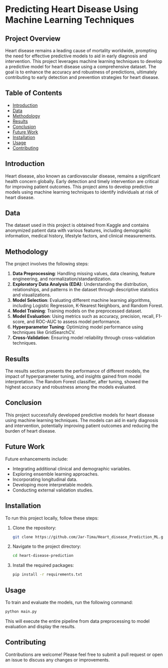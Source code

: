 # Predicting Heart Disease Using Machine Learning Techniques

## Project Overview
Heart disease remains a leading cause of mortality worldwide, prompting the need for effective predictive models to aid in early diagnosis and intervention. This project leverages machine learning techniques to develop a predictive model for heart disease using a comprehensive dataset. The goal is to enhance the accuracy and robustness of predictions, ultimately contributing to early detection and prevention strategies for heart disease.

## Table of Contents
- [Introduction](#introduction)
- [Data](#data)
- [Methodology](#methodology)
- [Results](#results)
- [Conclusion](#conclusion)
- [Future Work](#future-work)
- [Installation](#installation)
- [Usage](#usage)
- [Contributing](#contributing)

## Introduction
Heart disease, also known as cardiovascular disease, remains a significant health concern globally. Early detection and timely intervention are critical for improving patient outcomes. This project aims to develop predictive models using machine learning techniques to identify individuals at risk of heart disease.

## Data
The dataset used in this project is obtained from Kaggle and contains anonymized patient data with various features, including demographic information, medical history, lifestyle factors, and clinical measurements.

## Methodology
The project involves the following steps:
1. **Data Preprocessing**: Handling missing values, data cleaning, feature engineering, and normalization/standardization.
2. **Exploratory Data Analysis (EDA)**: Understanding the distribution, relationships, and patterns in the dataset through descriptive statistics and visualizations.
3. **Model Selection**: Evaluating different machine learning algorithms, including Logistic Regression, K-Nearest Neighbors, and Random Forest.
4. **Model Training**: Training models on the preprocessed dataset.
5. **Model Evaluation**: Using metrics such as accuracy, precision, recall, F1-score, and ROC-AUC to assess model performance.
6. **Hyperparameter Tuning**: Optimizing model performance using techniques like GridSearchCV.
7. **Cross-Validation**: Ensuring model reliability through cross-validation techniques.

## Results
The results section presents the performance of different models, the impact of hyperparameter tuning, and insights gained from model interpretation. The Random Forest classifier, after tuning, showed the highest accuracy and robustness among the models evaluated.

## Conclusion
This project successfully developed predictive models for heart disease using machine learning techniques. The models can aid in early diagnosis and intervention, potentially improving patient outcomes and reducing the burden of heart disease.

## Future Work
Future enhancements include:
- Integrating additional clinical and demographic variables.
- Exploring ensemble learning approaches.
- Incorporating longitudinal data.
- Developing more interpretable models.
- Conducting external validation studies.

## Installation
To run this project locally, follow these steps:
1. Clone the repository:
    ```bash
    git clone https://github.com/Jar-Tima/Heart_disease_Prediction_ML.git
    ```
2. Navigate to the project directory:
    ```bash
    cd heart-disease-prediction
    ```
3. Install the required packages:
    ```bash
    pip install -r requirements.txt
    ```

## Usage
To train and evaluate the models, run the following command:
```bash
python main.py
```
This will execute the entire pipeline from data preprocessing to model evaluation and display the results.

## Contributing
Contributions are welcome! Please feel free to submit a pull request or open an issue to discuss any changes or improvements.

